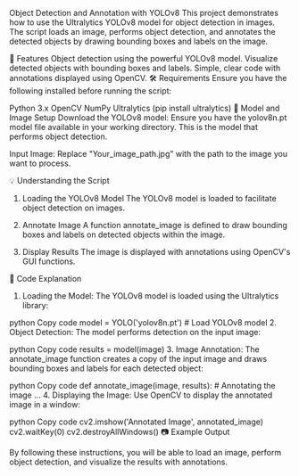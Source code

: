 Object Detection and Annotation with YOLOv8
This project demonstrates how to use the Ultralytics YOLOv8 model for object detection in images. The script loads an image, performs object detection, and annotates the detected objects by drawing bounding boxes and labels on the image.

🚀 Features
Object detection using the powerful YOLOv8 model.
Visualize detected objects with bounding boxes and labels.
Simple, clear code with annotations displayed using OpenCV.
🛠 Requirements
Ensure you have the following installed before running the script:

Python 3.x
OpenCV
NumPy
Ultralytics (pip install ultralytics)
📂 Model and Image Setup
Download the YOLOv8 model: Ensure you have the yolov8n.pt model file available in your working directory. This is the model that performs object detection.

Input Image: Replace "Your_image_path.jpg" with the path to the image you want to process.

💡 Understanding the Script
1. Loading the YOLOv8 Model
The YOLOv8 model is loaded to facilitate object detection on images.

2. Annotate Image
A function annotate_image is defined to draw bounding boxes and labels on detected objects within the image.

3. Display Results
The image is displayed with annotations using OpenCV's GUI functions.

📜 Code Explanation
1. Loading the Model:
The YOLOv8 model is loaded using the Ultralytics library:

python
Copy code
model = YOLO('yolov8n.pt')  # Load YOLOv8 model
2. Object Detection:
The model performs detection on the input image:

python
Copy code
results = model(image)
3. Image Annotation:
The annotate_image function creates a copy of the input image and draws bounding boxes and labels for each detected object:

python
Copy code
def annotate_image(image, results):
    # Annotating the image
    ...
4. Displaying the Image:
Use OpenCV to display the annotated image in a window:

python
Copy code
cv2.imshow('Annotated Image', annotated_image)
cv2.waitKey(0)
cv2.destroyAllWindows()
📷 Example Output

By following these instructions, you will be able to load an image, perform object detection, and visualize the results with annotations.
